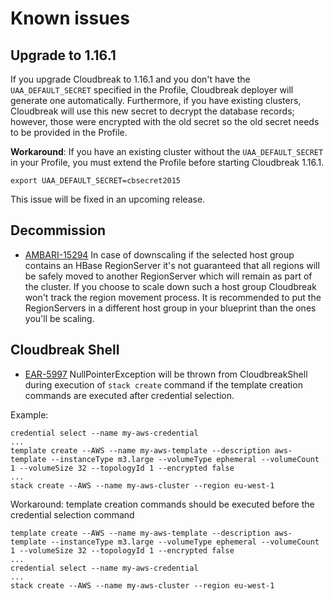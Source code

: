 # Known issues

## Upgrade to 1.16.1

If you upgrade Cloudbreak to 1.16.1 and you don't have the `UAA_DEFAULT_SECRET` specified in the Profile, Cloudbreak deployer will generate one automatically. Furthermore, if you have existing clusters, Cloudbreak will use this new secret to decrypt the database records; however, those were encrypted with the old secret so the old secret needs to be provided in the Profile. 

**Workaround**: If you have an existing cluster without the `UAA_DEFAULT_SECRET` in your Profile, you must extend the Profile before starting Cloudbreak 1.16.1.

```export UAA_DEFAULT_SECRET=cbsecret2015```

This issue will be fixed in an upcoming release. 


## Decommission

* [AMBARI-15294](https://issues.apache.org/jira/browse/AMBARI-15294) In case of downscaling if the selected host group contains an HBase RegionServer it's not guaranteed that all regions will be safely moved to another RegionServer which will remain as part of the cluster. If you choose to scale down such a host group Cloudbreak won't track the region movement process. It is recommended to put the RegionServers in a different host group in your blueprint than the ones you'll be scaling.

## Cloudbreak Shell

* [EAR-5997](https://hortonworks.jira.com/browse/EAR-5997) NullPointerException will be thrown from CloudbreakShell during execution of ```stack create``` command if the template creation commands are executed after credential selection.<br>

Example:

```
credential select --name my-aws-credential
...
template create --AWS --name my-aws-template --description aws-template --instanceType m3.large --volumeType ephemeral --volumeCount 1 --volumeSize 32 --topologyId 1 --encrypted false
...
stack create --AWS --name my-aws-cluster --region eu-west-1
```

Workaround: template creation commands should be executed before the credential selection command

```
template create --AWS --name my-aws-template --description aws-template --instanceType m3.large --volumeType ephemeral --volumeCount 1 --volumeSize 32 --topologyId 1 --encrypted false
...
credential select --name my-aws-credential
...
stack create --AWS --name my-aws-cluster --region eu-west-1
```

